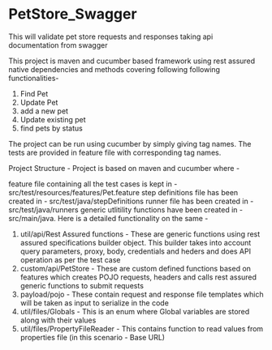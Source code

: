 # PetStore_Swagger
This will validate pet store requests and responses taking api documentation from swagger 

This project is maven and cucumber based framework using rest assured native dependencies and methods covering following following functionalities- 

1) Find Pet
2) Update Pet
3) add a new pet
4) Update existing pet
5) find pets by status

The project can be run using cucumber by simply giving tag names. The tests are provided in feature file with corresponding 
tag names.

Project Structure - Project is based on maven and cucumber where -

feature file containing all the test cases is kept in - src/test/resources/features/Pet.feature
step definitions file has been created in - src/test/java/stepDefinitions
runner file has been created in - src/test/java/runners
generic utlitility functions have been created in - src/main/java. Here is a detailed functionality on the same - 

1) util/api/Rest Assured functions - These are generic functions using rest assured specifications builder object. This builder 
takes into account query parameters, proxy, body, credentials and heders and does API operation as per the test case
2) custom/api/PetStore - These are custom defined functions based on features which creates POJO requests, headers and calls rest
assured generic functions to submit requests
3) payload/pojo - These contain request and response file templates which will be taken as input to serialize in the code
4) util/files/Globals - This is an enum where Global variables are stored along with their values
5) util/files/PropertyFileReader - This contains function to read values from properties file (in this scenario - Base URL)